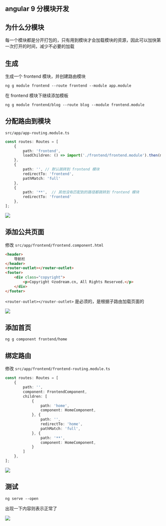 ## angular 9 分模块开发

## 为什么分模块

每一个模块都是分开打包的，只有用到模块才会加载模块的资源，因此可以加快第一次打开的时间，减少不必要的加载

## 生成

生成一个 frontend 模块，并创建路由模块
```
ng g module frontend --route frontend --module app.module
```

在 frontend 模块下继续添加模板

```
ng g module frontend/blog --route blog --module frontend.module
```

## 分配路由到模块

`src/app/app-routing.module.ts`

```ts
const routes: Routes = [
    {
        path: 'frontend',
        loadChildren: () => import('./frontend/frontend.module').then(m => m.FrontendModule)
    },
    {
        path: '', // 默认跳转到 frontend 模块
        redirectTo: 'frontend',
        pathMatch: 'full'
    },
    {
        path: '**',  // 其他没有匹配到的路径都跳转到 frontend 模块
        redirectTo: 'frontend'
    },
];
```

![](/assets/upload/image/20200513/approuting.jpg)

## 添加公共页面

修改 `src/app/frontend/frontend.component.html`

```html
<header>
    导航栏
</header>
<router-outlet></router-outlet>
<footer>
    <div class="copyright">
        <p>Copyright ©zodream.cn, All Rights Reserved.</p>
    </div>
</footer>
```
`<router-outlet></router-outlet>` 是必须的，是根据子路由加载页面的

![](/assets/upload/image/20200513/frontendhtml.jpg)

## 添加首页

```
ng g component frontend/home
```

## 绑定路由

修改 `src/app/frontend/frontend-routing.module.ts`
```ts
const routes: Routes = [
    {
        path: '',
        component: FrontendComponent,
        children: [
            {
                path: 'home',
                component: HomeComponent,
            }, {
                path: '',
                redirectTo: 'home',
                pathMatch: 'full',
            }, {
                path: '**',
                component: HomeComponent,
            }
        ]
    },
];
```

![](/assets/upload/image/20200513/frontendrouting.jpg)

## 测试

```
ng serve --open

```

出现一下内容则表示正常了

![](/assets/upload/image/20200513/frontendtest.jpg)